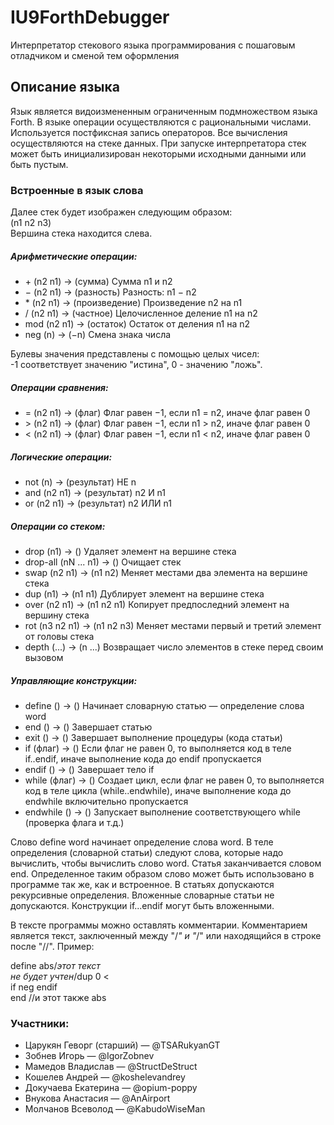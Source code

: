 # IU9ForthDebugger
Интерпретатор стекового языка программирования с пошаговым отладчиком и сменой тем оформления

## Описание языка
Язык является видоизмененным ограниченным подмножеством  языка Forth. В языке операции
осуществляются с рациональными числами. Используется постфиксная запись операторов. 
Все вычисления осуществляются на стеке данных. При запуске интерпретатора стек может быть
инициализирован некоторыми исходными данными или быть пустым.

### Встроенные в язык слова
Далее стек будет изображен следующим образом:  
(n1 n2 n3)  
Вершина стека находится слева.  

##### Арифметические операции:
* \+  (n2 n1) → (сумма)         Сумма n1 и n2  
* −   (n2 n1) → (разность)      Разность: n1 − n2  
* \*  (n2 n1) → (произведение)  Произведение n2 на n1  
* \/  (n2 n1) → (частное)       Целочисленное деление n1 на n2  
* mod (n2 n1) → (остаток)       Остаток от деления n1 на n2  
* neg (n) → (−n)                Смена знака числа  
  
Булевы значения представлены с помощью целых чисел:  
-1 соответствует значению "истина", 0 - значению "ложь".

##### Операции сравнения:
* \=  (n2 n1) → (флаг)  Флаг равен −1, если n1 = n2, иначе флаг равен 0  
* \>  (n2 n1) → (флаг)  Флаг равен −1, если n1 > n2, иначе флаг равен 0  
* \<  (n2 n1) → (флаг)  Флаг равен −1, если n1 < n2, иначе флаг равен 0  
  
##### Логические операции:
* not  (n) → (результат)      НЕ n  
* and  (n2 n1) → (результат)  n2 И n1  
* or   (n2 n1) → (результат)  n2 ИЛИ n1  

##### Операции со стеком:
* drop  (n1) → ()               Удаляет элемент на вершине стека  
* drop-all (nN ... n1) → ()     Очищает стек
* swap  (n2 n1) → (n1 n2)       Меняет местами два элемента на вершине стека  
* dup   (n1) → (n1 n1)          Дублирует элемент на вершине стека  
* over  (n2 n1) → (n1 n2 n1)    Копирует предпоследний элемент на вершину стека  
* rot  (n3 n2 n1) → (n1 n2 n3)  Меняет местами первый и третий элемент от головы стека  
* depth (...) → (n ...)         Возвращает число элементов в стеке перед своим вызовом  

##### Управляющие конструкции:
* define  () → ()  Начинает словарную статью — определение слова word  
* end     () → ()  Завершает статью  
* exit    () → ()  Завершает выполнение процедуры (кода статьи)  
* if      (флаг) → ()  Если флаг не равен 0, то выполняется код в теле if..endif, иначе выполнение кода до endif пропускается  
* endif   () → ()  Завершает тело if  
* while   (флаг) → ()  Создает цикл, если флаг не равен 0, то выполняется код в теле цикла (while..endwhile), иначе выполнение кода до endwhile включительно пропускается  
* endwhile () → () Запускает выполнение соответствующего while (проверка флага и т.д.)

Слово define word начинает определение слова word. В теле определения
(словарной статьи) следуют слова, которые надо вычислить, чтобы вычислить слово word.
Статья заканчивается словом end. Определенное таким образом слово может быть
использовано в программе так же, как и встроенное. В статьях допускаются рекурсивные
определения. Вложенные словарные статьи не допускаются. Конструкции if...endif могут
быть вложенными.

В тексте программы можно оставлять комментарии. Комментарием является текст, заключенный между "/*" и "*/" или находящийся в строке после "//". Пример:  
  
define abs/*этот текст  
не будет учтен*/dup 0 <  
if neg endif  
end  //и этот также
abs  

### Участники:
* Царукян Геворг (старший) — @TSARukyanGT
* Зобнев Игорь — @IgorZobnev
* Мамедов Владислав — @StructDeStruct
* Кошелев Андрей — @koshelevandrey
* Докучаева Екатерина — @opium-poppy
* Внукова Анастасия — @AnAirport
* Молчанов Всеволод — @KabudoWiseMan
